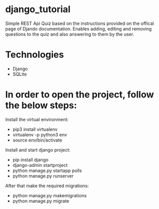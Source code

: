 # django_tutorial 

Simple REST Api Quiz based on the instructions provided on the offical page of Djando documentation. 
Enables adding, editing and removing questions to the quiz and also answering to them by the user. 

# Technologies

 - Django
 - SQLite

# In order to open the project, follow the below steps: 
 Install the virtual environment: 
 - pip3 install virtualenv
 - virtualenv -p python3 env
 - source env/bin/activate
 
 Install and start django project: 
 - pip install django
 - django-admin startproject <name>
 - python manage.py startapp polls
 - python manage.py runserver
  
 After that make the required migrations: 
 - python manage.py makemigrations <name>
 - python manage.py migrate
 


